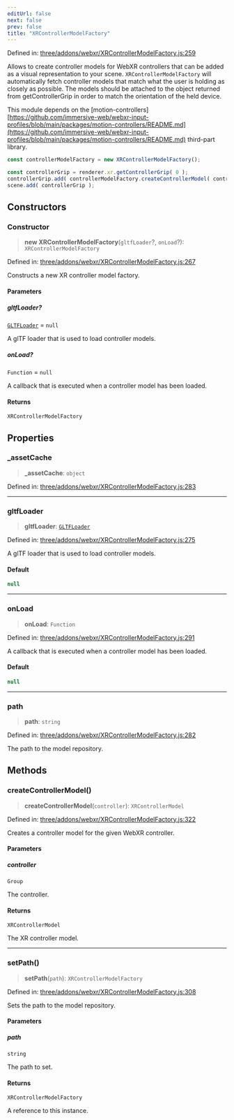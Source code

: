```yaml
---
editUrl: false
next: false
prev: false
title: "XRControllerModelFactory"
---
```


Defined in: [three/addons/webxr/XRControllerModelFactory.js:259](https://github.com/DefinitelyMaybe/three-i18n/blob/fa57b79433d1c349ffb23a78727299c8d4190136/three/addons/webxr/XRControllerModelFactory.js#L259)

Allows to create controller models for WebXR controllers that can be added as a visual
representation to your scene. `XRControllerModelFactory` will automatically fetch controller
models that match what the user is holding as closely as possible. The models should be
attached to the object returned from getControllerGrip in order to match the orientation of
the held device.

This module depends on the [motion-controllers][https://github.com/immersive-web/webxr-input-profiles/blob/main/packages/motion-controllers/README.md](https://github.com/immersive-web/webxr-input-profiles/blob/main/packages/motion-controllers/README.md)
third-part library.

```js
const controllerModelFactory = new XRControllerModelFactory();

const controllerGrip = renderer.xr.getControllerGrip( 0 );
controllerGrip.add( controllerModelFactory.createControllerModel( controllerGrip ) );
scene.add( controllerGrip );
```

## Constructors

### Constructor

> **new XRControllerModelFactory**(`gltfLoader`?, `onLoad`?): `XRControllerModelFactory`

Defined in: [three/addons/webxr/XRControllerModelFactory.js:267](https://github.com/DefinitelyMaybe/three-i18n/blob/fa57b79433d1c349ffb23a78727299c8d4190136/three/addons/webxr/XRControllerModelFactory.js#L267)

Constructs a new XR controller model factory.

#### Parameters

##### gltfLoader?

[`GLTFLoader`](/addons/classes/gltfloader/) = `null`

A glTF loader that is used to load controller models.

##### onLoad?

`Function` = `null`

A callback that is executed when a controller model has been loaded.

#### Returns

`XRControllerModelFactory`

## Properties

### \_assetCache

> **\_assetCache**: `object`

Defined in: [three/addons/webxr/XRControllerModelFactory.js:283](https://github.com/DefinitelyMaybe/three-i18n/blob/fa57b79433d1c349ffb23a78727299c8d4190136/three/addons/webxr/XRControllerModelFactory.js#L283)

***

### gltfLoader

> **gltfLoader**: [`GLTFLoader`](/addons/classes/gltfloader/)

Defined in: [three/addons/webxr/XRControllerModelFactory.js:275](https://github.com/DefinitelyMaybe/three-i18n/blob/fa57b79433d1c349ffb23a78727299c8d4190136/three/addons/webxr/XRControllerModelFactory.js#L275)

A glTF loader that is used to load controller models.

#### Default

```ts
null
```

***

### onLoad

> **onLoad**: `Function`

Defined in: [three/addons/webxr/XRControllerModelFactory.js:291](https://github.com/DefinitelyMaybe/three-i18n/blob/fa57b79433d1c349ffb23a78727299c8d4190136/three/addons/webxr/XRControllerModelFactory.js#L291)

A callback that is executed when a controller model has been loaded.

#### Default

```ts
null
```

***

### path

> **path**: `string`

Defined in: [three/addons/webxr/XRControllerModelFactory.js:282](https://github.com/DefinitelyMaybe/three-i18n/blob/fa57b79433d1c349ffb23a78727299c8d4190136/three/addons/webxr/XRControllerModelFactory.js#L282)

The path to the model repository.

## Methods

### createControllerModel()

> **createControllerModel**(`controller`): `XRControllerModel`

Defined in: [three/addons/webxr/XRControllerModelFactory.js:322](https://github.com/DefinitelyMaybe/three-i18n/blob/fa57b79433d1c349ffb23a78727299c8d4190136/three/addons/webxr/XRControllerModelFactory.js#L322)

Creates a controller model for the given WebXR controller.

#### Parameters

##### controller

`Group`

The controller.

#### Returns

`XRControllerModel`

The XR controller model.

***

### setPath()

> **setPath**(`path`): `XRControllerModelFactory`

Defined in: [three/addons/webxr/XRControllerModelFactory.js:308](https://github.com/DefinitelyMaybe/three-i18n/blob/fa57b79433d1c349ffb23a78727299c8d4190136/three/addons/webxr/XRControllerModelFactory.js#L308)

Sets the path to the model repository.

#### Parameters

##### path

`string`

The path to set.

#### Returns

`XRControllerModelFactory`

A reference to this instance.
